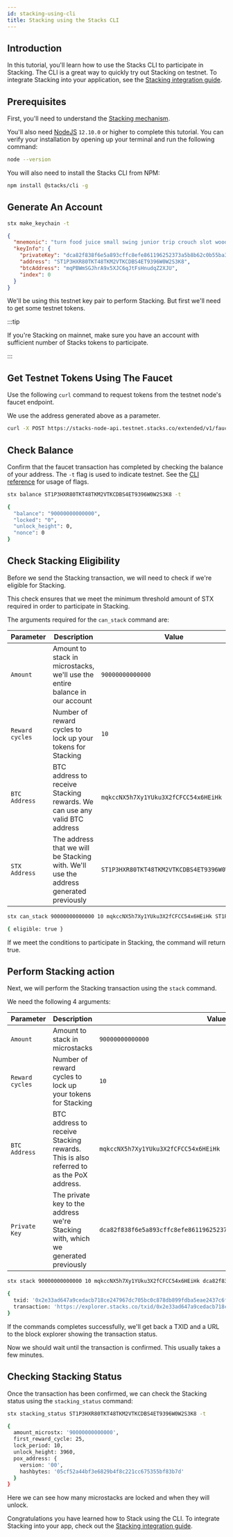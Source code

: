 ```yaml
---
id: stacking-using-cli
title: Stacking using the Stacks CLI
---
```


## Introduction

In this tutorial, you'll learn how to use the Stacks CLI to participate in Stacking. The CLI is a great way to quickly try out Stacking on testnet. To integrate Stacking into your application, see the [Stacking integration guide](https://docs.hiro.so/build-apps/integrate-stacking).

## Prerequisites

First, you'll need to understand the [Stacking mechanism](https://docs.stacks.co/understand-stacks/stacking).

You'll also need [NodeJS](https://nodejs.org/en/download/) `12.10.0` or higher to complete this tutorial. You can verify your installation by opening up your terminal and run the following command:

```bash
node --version
```

You will also need to install the Stacks CLI from NPM:

```bash
npm install @stacks/cli -g
```

## Generate An Account

```bash
stx make_keychain -t
```

```json
{
  "mnemonic": "turn food juice small swing junior trip crouch slot wood nephew own tourist hazard tomato follow trust just project traffic spirit oil diary blue",
  "keyInfo": {
    "privateKey": "dca82f838f6e5a893cffc8efe861196252373a5b8b62c0b55ba3a0a7a28795d301",
    "address": "ST1P3HXR80TKT48TKM2VTKCDBS4ET9396W0W2S3K8",
    "btcAddress": "mqPBWmSGJhrA9x5XJC6qJtFsHnudqZ2XJU",
    "index": 0
  }
}
```

We'll be using this testnet key pair to perform Stacking. But first we'll need to get some testnet tokens.

:::tip

If you're Stacking on mainnet, make sure you have an account with sufficient number of Stacks tokens to participate.

:::

## Get Testnet Tokens Using The Faucet

Use the following `curl` command to request tokens from the testnet node's faucet endpoint.

We use the address generated above as a parameter.

```bash
curl -X POST https://stacks-node-api.testnet.stacks.co/extended/v1/faucets/stx?address=ST1P3HXR80TKT48TKM2VTKCDBS4ET9396W0W2S3K8&stacking=true
```

## Check Balance

Confirm that the faucet transaction has completed by checking the balance of your address. The `-t` flag is used to indicate testnet. See the [CLI reference](/references/stacks-cli) for usage of flags.

```bash
stx balance ST1P3HXR80TKT48TKM2VTKCDBS4ET9396W0W2S3K8 -t

{
  "balance": "90000000000000",
  "locked": "0",
  "unlock_height": 0,
  "nonce": 0
}
```

## Check Stacking Eligibility

Before we send the Stacking transaction, we will need to check if we're eligible for Stacking.

This check ensures that we meet the minimum threshold amount of STX required in order to participate in Stacking.

The arguments required for the `can_stack` command are:

| Parameter       | Description                                                                           | Value                                       |
| --------------- | ------------------------------------------------------------------------------------- | ------------------------------------------- |
| `Amount`        | Amount to stack in microstacks, we'll use the entire balance in our account           | `90000000000000`                            |
| `Reward cycles` | Number of reward cycles to lock up your tokens for Stacking                           | `10`                                        |
| `BTC Address`   | BTC address to receive Stacking rewards. We can use any valid BTC address             | `mqkccNX5h7Xy1YUku3X2fCFCC54x6HEiHk`        |
| `STX Address`   | The address that we will be Stacking with. We'll use the address generated previously | `ST1P3HXR80TKT48TKM2VTKCDBS4ET9396W0W2S3K8` |

```bash
stx can_stack 90000000000000 10 mqkccNX5h7Xy1YUku3X2fCFCC54x6HEiHk ST1P3HXR80TKT48TKM2VTKCDBS4ET9396W0W2S3K8 -t

{ eligible: true }
```

If we meet the conditions to participate in Stacking, the command will return true.

## Perform Stacking action

Next, we will perform the Stacking transaction using the `stack` command.

We need the following 4 arguments:

| Parameter       | Description                                                                           | Value                                                                |
| --------------- | ------------------------------------------------------------------------------------- | -------------------------------------------------------------------- |
| `Amount`        | Amount to stack in microstacks                                                        | `90000000000000`                                                     |
| `Reward cycles` | Number of reward cycles to lock up your tokens for Stacking                           | `10`                                                                 |
| `BTC Address`   | BTC address to receive Stacking rewards. This is also referred to as the PoX address. | `mqkccNX5h7Xy1YUku3X2fCFCC54x6HEiHk`                                 |
| `Private Key`   | The private key to the address we're Stacking with, which we generated previously     | `dca82f838f6e5a893cffc8efe861196252373a5b8b62c0b55ba3a0a7a28795d301` |

```bash
stx stack 90000000000000 10 mqkccNX5h7Xy1YUku3X2fCFCC54x6HEiHk dca82f838f6e5a893cffc8efe861196252373a5b8b62c0b55ba3a0a7a28795d301 -t

{
  txid: '0x2e33ad647a9cedacb718ce247967dc705bc0c878db899fdba5eae2437c6fa1e1',
  transaction: 'https://explorer.stacks.co/txid/0x2e33ad647a9cedacb718ce247967dc705bc0c878db899fdba5eae2437c6fa1e1'
}
```

If the commands completes successfully, we'll get back a TXID and a URL to the block explorer showing the transaction status.

Now we should wait until the transaction is confirmed. This usually takes a few minutes.

## Checking Stacking Status

Once the transaction has been confirmed, we can check the Stacking status using the `stacking_status` command:

```bash
stx stacking_status ST1P3HXR80TKT48TKM2VTKCDBS4ET9396W0W2S3K8 -t

{
  amount_microstx: '90000000000000',
  first_reward_cycle: 25,
  lock_period: 10,
  unlock_height: 3960,
  pox_address: {
    version: '00',
    hashbytes: '05cf52a44bf3e6829b4f8c221cc675355bf83b7d'
  }
}
```

Here we can see how many microstacks are locked and when they will unlock.

Congratulations you have learned how to Stack using the CLI. To integrate Stacking into your app, check out the [Stacking integration guide](/build-apps/integrate-stacking).
